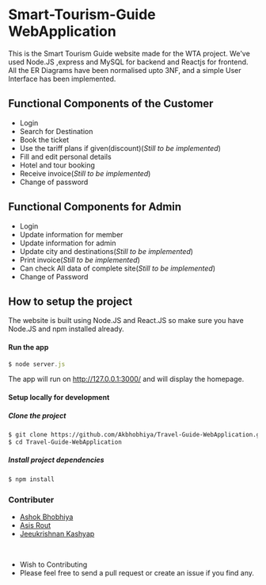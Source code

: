 # Smart-Tourism-Guide WebApplication

This is the Smart Tourism Guide website made for the WTA project. We've used Node.JS ,express and MySQL for backend and Reactjs for frontend. All the ER Diagrams have been normalised upto 3NF, and a simple User Interface has been implemented.

<h2>Functional Components of the Customer</h2>
<ul>
  <li>Login</li>
  <li>Search for Destination</li>
  <li>Book the ticket</li>
  <li>Use the tariff plans if given(discount)(<i>Still to be implemented</i>)</li>
  <li>Fill and edit personal details</li>
  <li>Hotel and tour booking</li>
  <li>Receive invoice(<i>Still to be implemented</i>)</li>
  <li>Change of password</li>
</ul>

<h2>Functional Components for Admin</h2>
<ul>
  <li>Login</li>
  <li>Update information for member</li>
  <li>Update information for admin</li>
  <li>Update city and destinations(<i>Still to be implemented</i>)</li>
  <li>Print invoice(<i>Still to be implemented</i>)</li>
  <li>Can check All data of complete site(<i>Still to be implemented</i>)</li>
  <li>Change of Password</li>
</ul>

## How to setup the project

The website is built using Node.JS and React.JS so make sure you have Node.JS and npm installed already.

#### Run the app
```js
$ node server.js
```
The app will run on http://127.0.0.1:3000/ and will display the homepage.

#### Setup locally for development

##### Clone the project
```sh
$ git clone https://github.com/Akbhobhiya/Travel-Guide-WebApplication.git
$ cd Travel-Guide-WebApplication
```

##### Install project dependencies
```sh
$ npm install 
```
### Contributer
<ul>
  <li> <a href="https://github.com/Akbhobhiya">Ashok Bhobhiya</a> </li>
  <li><a href="https://github.com/AsisRout">Asis Rout</a> </li>
  <li><a href="https://github.com/Jeeukrishnan">Jeeukrishnan Kashyap </a> </li>
</ul>
<br>
<ul>
  <li>Wish to Contributing</li>
  <li>Please feel free to send a pull request or create an issue if you find any.</li>
</ul>

